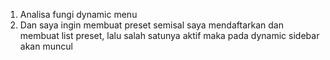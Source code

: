1. Analisa fungi dynamic menu
2. Dan saya ingin membuat preset semisal saya mendaftarkan dan membuat list preset, lalu salah satunya aktif maka pada dynamic sidebar akan muncul